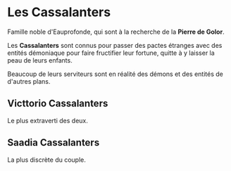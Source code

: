 # Les Cassalanters

Famille noble d'Eauprofonde, qui sont à la recherche de la **Pierre de Golor**.

Les **Cassalanters** sont connus pour passer des pactes étranges avec des entités démoniaque pour faire fructifier leur fortune, quitte à y laisser la peau de leurs enfants.

Beaucoup de leurs serviteurs sont en réalité des démons et des entités de d'autres plans.

## Victtorio Cassalanters
Le plus extraverti des deux.

## Saadia Cassalanters
La plus discrète du couple.